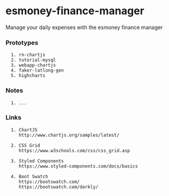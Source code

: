 # esmoney-finance-manager
Manage your daily expenses with the esmoney finance manager


### Prototypes

      1. rn-chartjs
      2. tutorial-mysql
      3. webapp-chartjs
      4. faker-latlong-gen
      5. highcharts

### Notes
      
      1. ...
              

### Links

      1. ChartJS
         http://www.chartjs.org/samples/latest/

      2. CSS Grid
         https://www.w3schools.com/css/css_grid.asp

      3. Styled Components
         https://www.styled-components.com/docs/basics
         
      4. Boot Swatch
         https://bootswatch.com/
         https://bootswatch.com/darkly/
         
